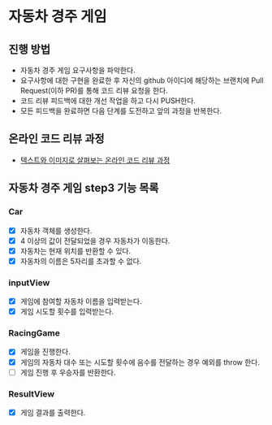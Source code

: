 # 자동차 경주 게임

## 진행 방법

* 자동차 경주 게임 요구사항을 파악한다.
* 요구사항에 대한 구현을 완료한 후 자신의 github 아이디에 해당하는 브랜치에 Pull Request(이하 PR)를 통해 코드 리뷰 요청을 한다.
* 코드 리뷰 피드백에 대한 개선 작업을 하고 다시 PUSH한다.
* 모든 피드백을 완료하면 다음 단계를 도전하고 앞의 과정을 반복한다.

## 온라인 코드 리뷰 과정

* [텍스트와 이미지로 살펴보는 온라인 코드 리뷰 과정](https://github.com/next-step/nextstep-docs/tree/master/codereview)

## 자동차 경주 게임 step3 기능 목록

### Car

- [x] 자동차 객체를 생성한다.
- [x] 4 이상의 값이 전달되었을 경우 자동차가 이동한다.
- [x] 자동차는 현재 위치를 반환할 수 있다.
- [x] 자동차의 이름은 5자리를 초과할 수 없다.

### inputView

- [x] 게임에 참여할 자동차 이름을 입력받는다.
- [x] 게임 시도할 횟수를 입력받는다.

### RacingGame

- [x] 게임을 진행한다.
- [x] 게임의 자동차 대수 또는 시도할 횟수에 음수를 전달하는 경우 예외를 throw 한다.
- [ ] 게임 진행 후 우승자를 반환한다.

### ResultView

- [x] 게임 결과를 출력한다.